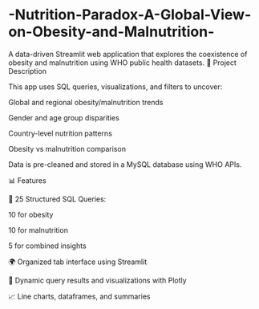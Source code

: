 # -Nutrition-Paradox-A-Global-View-on-Obesity-and-Malnutrition-
A data-driven Streamlit web application that explores the coexistence of obesity and malnutrition using WHO public health datasets.
🔹 Project Description

This app uses SQL queries, visualizations, and filters to uncover:

Global and regional obesity/malnutrition trends

Gender and age group disparities

Country-level nutrition patterns

Obesity vs malnutrition comparison

Data is pre-cleaned and stored in a MySQL database using WHO APIs.

📊 Features

🔢 25 Structured SQL Queries:

10 for obesity

10 for malnutrition

5 for combined insights

🌍 Organized tab interface using Streamlit

🔄 Dynamic query results and visualizations with Plotly

📈 Line charts, dataframes, and summaries

